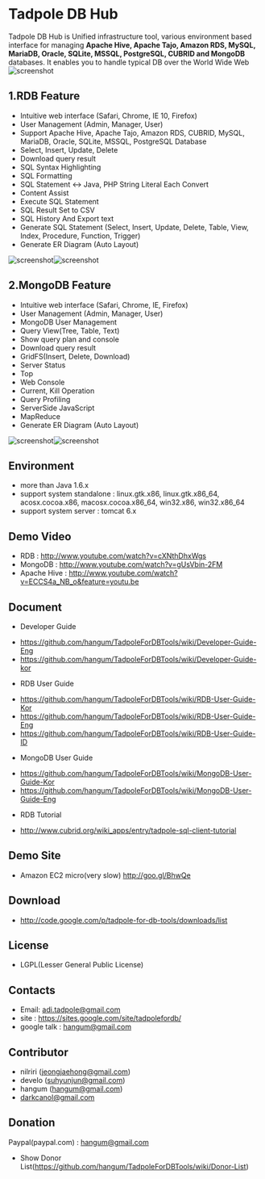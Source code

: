 Tadpole DB Hub
==


Tadpole DB Hub is Unified infrastructure tool, various environment based interface for managing <b>Apache Hive, Apache Tajo, Amazon RDS, MySQL, MariaDB, Oracle, SQLite, MSSQL, PostgreSQL, CUBRID and MongoDB</b> databases. 
It enables you to handle typical DB over the World Wide Web
![screenshot](https://sites.google.com/site/tadpole10image/_/rsrc/1387452720774/commons/TadpoleDBHub-v1.2.0.png?height=309&width=400)

1.RDB Feature
-
* Intuitive web interface (Safari, Chrome, IE 10, Firefox)
* User Management (Admin, Manager, User)
* Support Apache Hive, Apache Tajo, Amazon RDS, CUBRID, MySQL, MariaDB, Oracle, SQLite, MSSQL, PostgreSQL Database
* Select, Insert, Update, Delete
* Download query result 
* SQL Syntax Highlighting
* SQL Formatting
* SQL Statement <-> Java, PHP String Literal Each Convert
* Content Assist
* Execute SQL Statement
* SQL Result Set to CSV
* SQL History And Export text
* Generate SQL Statement (Select, Insert, Update, Delete, Table, View, Index, Procedure, Function, Trigger)
* Generate ER Diagram (Auto Layout)

![screenshot](https://sites.google.com/site/tadpolefordb/_/rsrc/1359544319131/home/RDB-ERD-EDITOR.png?height=339&width=400)![screenshot](https://sites.google.com/site/tadpolefordb/_/rsrc/1359544341191/home/RDB-SQL-EDITOR.png?height=339&width=400)

2.MongoDB Feature
-
* Intuitive web interface (Safari, Chrome, IE, Firefox)
* User Management (Admin, Manager, User)
* MongoDB User Management
* Query View(Tree, Table, Text) 
* Show query plan and console
* Download query result 
* GridFS(Insert, Delete, Download) 
* Server Status
* Top
* Web Console
* Current, Kill Operation
* Query Profiling
* ServerSide JavaScript
* MapReduce
* Generate ER Diagram (Auto Layout)

![screenshot](https://sites.google.com/site/tadpolefordb/_/rsrc/1359544395340/home/mongodb-erd.png?height=339&width=400)![screenshot](https://sites.google.com/site/tadpolefordb/_/rsrc/1359544427527/home/MONGODB-INSTANCE.png?height=339&width=400)

Environment
-
* more than Java 1.6.x
* support system standalone : linux.gtk.x86, linux.gtk.x86_64, acosx.cocoa.x86, macosx.cocoa.x86_64, win32.x86, win32.x86_64
* support system server : tomcat 6.x 

Demo Video
-
* RDB : http://www.youtube.com/watch?v=cXNthDhxWgs
* MongoDB : http://www.youtube.com/watch?v=gUsVbin-2FM
* Apache Hive : http://www.youtube.com/watch?v=ECCS4a_NB_o&feature=youtu.be

Document
-
* Developer Guide 
 - https://github.com/hangum/TadpoleForDBTools/wiki/Developer-Guide-Eng
 - https://github.com/hangum/TadpoleForDBTools/wiki/Developer-Guide-kor
* RDB User Guide
 - https://github.com/hangum/TadpoleForDBTools/wiki/RDB-User-Guide-Kor
 - https://github.com/hangum/TadpoleForDBTools/wiki/RDB-User-Guide-Eng
 - https://github.com/hangum/TadpoleForDBTools/wiki/RDB-User-Guide-ID
* MongoDB User Guide
 - https://github.com/hangum/TadpoleForDBTools/wiki/MongoDB-User-Guide-Kor
 - https://github.com/hangum/TadpoleForDBTools/wiki/MongoDB-User-Guide-Eng
* RDB Tutorial 
 - http://www.cubrid.org/wiki_apps/entry/tadpole-sql-client-tutorial

Demo Site
-
* Amazon EC2 micro(very slow) http://goo.gl/BhwQe
 
Download
-
* http://code.google.com/p/tadpole-for-db-tools/downloads/list
 
License
-
* LGPL(Lesser General Public License)

Contacts
-
* Email: adi.tadpole@gmail.com
* site : https://sites.google.com/site/tadpolefordb/
* google talk : hangum@gmail.com

Contributor
-
* nilriri (jeongjaehong@gmail.com)
* develo (suhyunjun@gmail.com)
* hangum (hangum@gmail.com)
* darkcanol@gmail.com

Donation
- 
Paypal(paypal.com) : hangum@gmail.com
- Show Donor List(https://github.com/hangum/TadpoleForDBTools/wiki/Donor-List)
